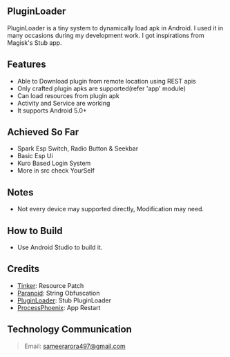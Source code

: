 ## PluginLoader
PluginLoader is a tiny system to dynamically load apk in Android. I used it in many occasions during my development work. I got inspirations from Magisk's Stub app.

## Features
- Able to Download plugin from remote location using REST apis
- Only crafted plugin apks are supported(refer 'app' module)
- Can load resources from plugin apk
- Activity and Service are working
- It supports Android 5.0+

## Achieved So Far
- Spark Esp Switch, Radio Button & Seekbar
- Basic Esp Ui
- Kuro Based Login System
- More in src check YourSelf

## Notes
- Not every device may supported directly, Modification may need.

## How to Build
- Use Android Studio to build it.


## Credits
- [Tinker](https://github.com/Tencent/tinker): Resource Patch
- [Paranoid](https://github.com/MichaelRocks/paranoid): String Obfuscation
- [PluginLoader](https://github.com/kp7742/PluginLoader): Stub PluginLoader
- [ProcessPhoenix](https://github.com/JakeWharton/ProcessPhoenix): App Restart

## Technology Communication
> Email: sameerarora497@gmail.com
